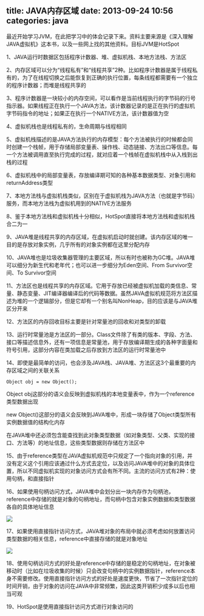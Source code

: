 title: JAVA内存区域
date: 2013-09-24 10:56
categories: java 
---
最近开始学习JVM，在此把学习中的体会记录下来。资料主要来源是《深入理解JAVA虚拟机》这本书，以及一些网上找的其他资料。目标JVM是HotSpot
<!--more-->

1、JAVA运行时数据区包括程序计数器、堆、虚拟机栈、本地方法栈、方法区 

2、内存区域可以分为“线程私有”和“线程共享”2种。比如程序计数器是属于线程私有的，为了在线程切换之后能恢复到正确的执行位置，每条线程都需要有一个独立的程序计数器；而堆是线程共享的 

3、程序计数器是一块较小的内存空间，可以看作是当前线程执行的字节码的行号指示器。如果线程正在执行一个JAVA方法，该计数器记录的是正在执行的虚拟机字节码指令的地址；如果正在执行一个NATIVE方法，该计数器值为空 

4、虚拟机栈也是线程私有的，生命周期与线程相同 

5、虚拟机栈描述的是JAVA方法执行的内存模型：每个方法被执行的时候都会同时创建一个栈帧，用于存储局部变量表、操作栈、动态链接、方法出口等信息。每一个方法被调用直至执行完成的过程，就对应着一个栈帧在虚拟机栈中从入栈到出栈的过程 

6、虚拟机栈中的局部变量表，存放编译期可知的各种基本数据类型、对象引用和returnAddress类型 

7、本地方法栈与虚拟机栈类似，区别在于虚拟机栈为JAVA方法（也就是字节码）服务，而本地方法栈为虚拟机用到的NATIVE方法服务 

8、鉴于本地方法栈和虚拟机栈十分相似，HotSpot直接将本地方法栈和虚拟机栈合二为一 

9、JAVA堆是线程共享的内存区域，在虚拟机启动时就创建。该内存区域的唯一目的是存放对象实例，几乎所有的对象实例都在这里分配内存 

10、JAVA堆也是垃圾收集器管理的主要区域，所以有时也被称为GC堆。JAVA堆可以细分为新生代和老年代；也可以进一步细分为Eden空间、From Survivor空间、To Survivor空间 

11、方法区也是线程共享的内存区域。它用于存放已经被虚拟机加载的类信息、常量、静态变量、JIT编译器编译后的代码等数据。虽然JAVA虚拟机规范将方法区描述为堆的一个逻辑部分，但是它却有一个别名叫NonHeap，目的应该是与JAVA堆区分开来 

12、方法区的内存回收目标主要是针对常量池的回收和对类型的卸载 

13、运行时常量池是方法区的一部分。Class文件除了有类的版本、字段、方法、接口等描述信息外，还有一项信息是常量池，用于存放编译期生成的各种字面量和符号引用，这部分内容在类加载之后存放到方法区的运行时常量池中 

14、即使是最简单的访问，也会涉及JAVA栈、JAVA堆、方法区这3个最重要的内存区域之间的关联关系

```
Object obj = new Object();
```
Object obj这部分的语义会反映到虚拟机栈的本地变量表中，作为一个reference类型数据出现 

new Object()这部分的语义会反映到JAVA堆中，形成一块存储了Object类型所有实例数据值的结构化内存 

在JAVA堆中还必须包含能查找到此对象类型数据（如对象类型、父类、实现的接口、方法等）的地址信息，这些类型数据则存储在方法区中 

15、由于reference类型在JAVA虚拟机规范中只规定了一个指向对象的引用，并没有定义这个引用应该通过什么方式去定位，以及访问JAVA堆中的对象的具体位置，所以不同虚拟机实现的对象访问方式会有所不同。主流的访问方式有2种：使用句柄，和直接指针 

16、如果使用句柄访问方式，JAVA堆中会划分出一块内存作为句柄池，reference中存储的就是对象的句柄地址，而句柄中包含对象实例数据和类型数据各自的具体地址信息 

![](http://dl.iteye.com/upload/attachment/549061/0feb3df8-48e5-3bb7-b26b-d91a7faea80b.jpg)

17、如果使用直接指针访问方式，JAVA堆对象的布局中就必须考虑如何放置访问类型数据的相关信息，reference中直接存储的就是对象地址 

![](http://dl.iteye.com/upload/attachment/549065/372e2a0b-0f12-384a-8278-c2c6606e6304.jpg)

18、使用句柄访问方式的好处是reference中存储的是稳定的句柄地址，在对象被移动时（比如在垃圾收集的时候）只会改变句柄中的实例数据指针，reference本身不需要修改。使用直接指针访问方式的好处是速度更快，节省了一次指针定位的时间开销，由于对象的访问在JAVA中非常频繁，因此这类开销积少成多以后也相当可观 

19、HotSpot是使用直接指针访问方式进行对象访问的